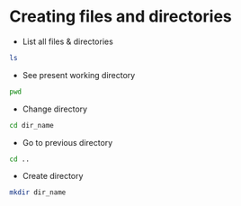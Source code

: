 # Creating files and directories

- List all files & directories

```sh
ls
```
- See present working directory

```sh
pwd
```
- Change directory

```sh
cd dir_name
```
- Go to previous directory

```sh
cd ..
```

- Create directory

```sh
mkdir dir_name
```